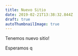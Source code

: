 ```yaml
---
title: Nuevo Sitio
date: 2019-02-21T13:38:32.844Z
draft: true
autoThumbnailImage: true
---
```

Tenemos nuevo sitio!

Esperamos q
